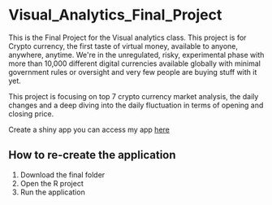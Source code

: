 # Visual_Analytics_Final_Project
This is the Final Project for the Visual analytics class. This project is for Crypto currency, the first taste of virtual money, available to anyone, anywhere, anytime. We're in the unregulated, risky, experimental phase with more than 10,000 different digital currencies available globally with minimal government rules or oversight and very few people are buying stuff with it yet. 

This project is focusing on top 7 crypto currency market analysis, the daily changes and a deep diving into the daily fluctuation in terms of opening and closing price. 


Create a shiny app
you can access my app [here](https://ssshinyapp.shinyapps.io/final/)

## How to re-create the application
1. Download the final folder
2. Open the R project
3. Run the application
